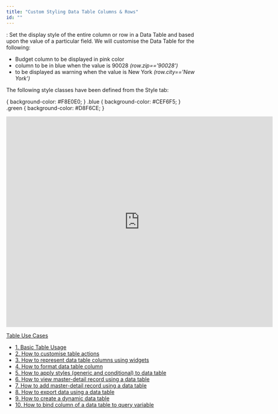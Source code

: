 ```yaml
---
title: "Custom Styling Data Table Columns & Rows"
id: ""
---
```


: Set the display style of the entire column or row in a Data Table and based upon the value of a particular field. We will customise the Data Table for the following:

- Budget column to be displayed in pink color
- column to be in blue when the value is 90028 _(row.zip=='90028')_
- to be displayed as warning when the value is New York _(row.city=='New York')_

The following style classes have been defined from the Style tab:

 {
    background-color: #F8E0E0;
}
.blue {
    background-color: #CEF6F5;
}
.green {
    background-color: #D8F6CE;
}

<iframe width="708" height="560" src="https://docs.google.com/presentation/d/e/2PACX-1vTwZeGOaeN9tvLmf-G7QlbIrdRuaig6QgAhoAfR5p9bUZEqkpnJXZXRrQV65JjDbyno75KWSxSCeL2i/embed?start=false&amp;loop=false&amp;delayms=3000" frameborder="0" allowfullscreen="allowfullscreen" mozallowfullscreen="mozallowfullscreen" webkitallowfullscreen="webkitallowfullscreen"></iframe>

[Table Use Cases](/learn/app-development/widgets/datalive/datatable/data-table-use-cases/)

- [1\. Basic Table Usage](/learn/app-development/widgets/datalive/datatable/data-table-basic-usage/)
- [2\. How to customise table actions](/learn/how-tos/data-table-actions/)
- [3\. How to represent data table columns using widgets](/learn/how-tos/data-table-widget-representations/)
- [4\. How to format data table column](/learn/how-tos/data-table-format/)
- [5\. How to apply styles (generic and conditional) to data table](/learn/how-tos/data-table-styling/)
- [6\. How to view master-detail record using a data table](/learn/how-tos/view-master-detail-data-records-using-data-table/)
- [7\. How to add master-detail record using a data table](/learn/how-tos/add-master-detail-records-using-data-table/)
- [8\. How to export data using a data table](/learn/how-tos/export-data-data-table/)
- [9\. How to create a dynamic data table](/learn/how-tos/dynamic-data-tables/)
- [10\. How to bind column of a data table to query variable](/learn/how-tos/data-table-column-bound-query/)
